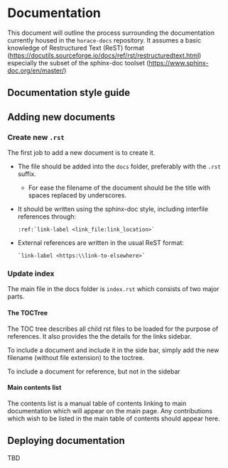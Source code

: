 # Documentation

This document will outline the process surrounding the documentation currently housed in the `horace-docs` repository. It assumes a basic knowledge of Restructured Text (ReST) format (https://docutils.sourceforge.io/docs/ref/rst/restructuredtext.html) especially the subset of the sphinx-doc toolset (https://www.sphinx-doc.org/en/master/)

## Documentation style guide


## Adding new documents
### Create new `.rst`

The first job to add a new document is to create it. 

* The file should be added into the `docs` folder, preferably with the `.rst` suffix. 
   * For ease the filename of the document should be the title with spaces replaced by underscores. 
* It should be written using the sphinx-doc style, including interfile references through:

    ```
    :ref:`link-label <link_file:link_location>`
    ```
    
 * External references are written in the usual ReST format:

    ```
    `link-label <https:\\link-to-elsewhere>`
    ```

### Update index

The main file in the docs folder is `index.rst` which consists of two major parts. 

#### The TOCTree

The TOC tree describes all child rst files to be loaded for the purpose of references. It also provides the the details for the links sidebar. 

To include a document and include it in the side bar, simply add the new filename (without file extension) to the toctree. 

To include a document for reference, but not in the sidebar

#### Main contents list

The contents list is a manual table of contents linking to main documentation which will appear on the main page. Any contributions which wish to be listed in the main table of contents should appear here.

## Deploying documentation

TBD
